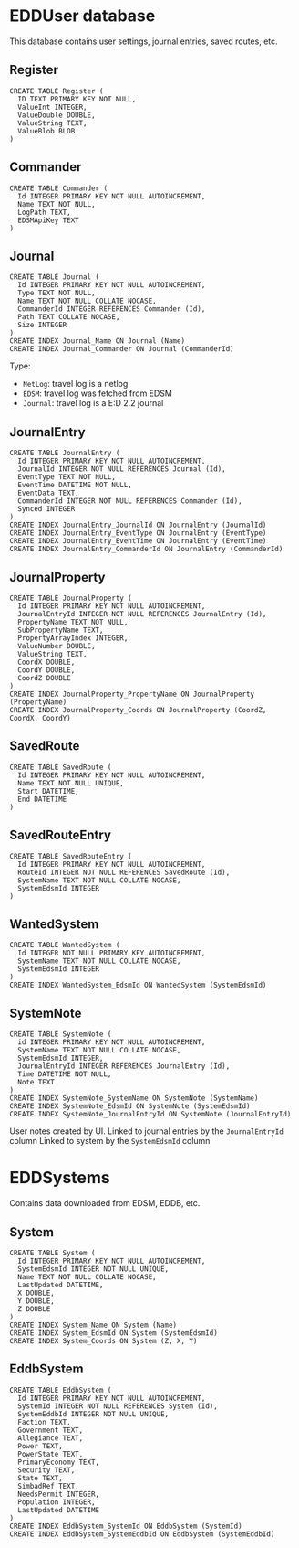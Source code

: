 # EDDUser database

This database contains user settings, journal entries, saved routes, etc.

## Register
```
CREATE TABLE Register (
  ID TEXT PRIMARY KEY NOT NULL, 
  ValueInt INTEGER, 
  ValueDouble DOUBLE, 
  ValueString TEXT, 
  ValueBlob BLOB
)
```

## Commander
```
CREATE TABLE Commander (
  Id INTEGER PRIMARY KEY NOT NULL AUTOINCREMENT,
  Name TEXT NOT NULL,
  LogPath TEXT,
  EDSMApiKey TEXT
)
```

## Journal
```
CREATE TABLE Journal (
  Id INTEGER PRIMARY KEY NOT NULL AUTOINCREMENT,
  Type TEXT NOT NULL,
  Name TEXT NOT NULL COLLATE NOCASE,
  CommanderId INTEGER REFERENCES Commander (Id),
  Path TEXT COLLATE NOCASE,
  Size INTEGER
)
CREATE INDEX Journal_Name ON Journal (Name)
CREATE INDEX Journal_Commander ON Journal (CommanderId)
```

Type:
* `NetLog`: travel log is a netlog
* `EDSM`: travel log was fetched from EDSM
* `Journal`: travel log is a E:D 2.2 journal

## JournalEntry
```
CREATE TABLE JournalEntry (
  Id INTEGER PRIMARY KEY NOT NULL AUTOINCREMENT,
  JournalId INTEGER NOT NULL REFERENCES Journal (Id),
  EventType TEXT NOT NULL,
  EventTime DATETIME NOT NULL,
  EventData TEXT,
  CommanderId INTEGER NOT NULL REFERENCES Commander (Id),
  Synced INTEGER
)
CREATE INDEX JournalEntry_JournalId ON JournalEntry (JournalId)
CREATE INDEX JournalEntry_EventType ON JournalEntry (EventType)
CREATE INDEX JournalEntry_EventTime ON JournalEntry (EventTime)
CREATE INDEX JournalEntry_CommanderId ON JournalEntry (CommanderId)
```

## JournalProperty
```
CREATE TABLE JournalProperty (
  Id INTEGER PRIMARY KEY NOT NULL AUTOINCREMENT,
  JournalEntryId INTEGER NOT NULL REFERENCES JournalEntry (Id),
  PropertyName TEXT NOT NULL,
  SubPropertyName TEXT,
  PropertyArrayIndex INTEGER,
  ValueNumber DOUBLE,
  ValueString TEXT,
  CoordX DOUBLE,
  CoordY DOUBLE,
  CoordZ DOUBLE
)
CREATE INDEX JournalProperty_PropertyName ON JournalProperty (PropertyName)
CREATE INDEX JournalProperty_Coords ON JournalProperty (CoordZ, CoordX, CoordY)
```

## SavedRoute
```
CREATE TABLE SavedRoute (
  Id INTEGER PRIMARY KEY NOT NULL AUTOINCREMENT,
  Name TEXT NOT NULL UNIQUE,
  Start DATETIME,
  End DATETIME
)
```

## SavedRouteEntry
```
CREATE TABLE SavedRouteEntry (
  Id INTEGER PRIMARY KEY NOT NULL AUTOINCREMENT,
  RouteId INTEGER NOT NULL REFERENCES SavedRoute (Id),
  SystemName TEXT NOT NULL COLLATE NOCASE,
  SystemEdsmId INTEGER
)
```

## WantedSystem
```
CREATE TABLE WantedSystem (
  Id INTEGER NOT NULL PRIMARY KEY AUTOINCREMENT,
  SystemName TEXT NOT NULL COLLATE NOCASE,
  SystemEdsmId INTEGER
)
CREATE INDEX WantedSystem_EdsmId ON WantedSystem (SystemEdsmId)
```

## SystemNote
```
CREATE TABLE SystemNote (
  id INTEGER PRIMARY KEY NOT NULL AUTOINCREMENT, 
  SystemName TEXT NOT NULL COLLATE NOCASE,
  SystemEdsmId INTEGER,
  JournalEntryId INTEGER REFERENCES JournalEntry (Id),
  Time DATETIME NOT NULL, 
  Note TEXT
)
CREATE INDEX SystemNote_SystemName ON SystemNote (SystemName)
CREATE INDEX SystemNote_EdsmId ON SystemNote (SystemEdsmId)
CREATE INDEX SystemNote_JournalEntryId ON SystemNote (JournalEntryId)
```

User notes created by UI.
Linked to journal entries by the `JournalEntryId` column
Linked to system by the `SystemEdsmId` column

# EDDSystems

Contains data downloaded from EDSM, EDDB, etc.

## System
```
CREATE TABLE System (
  Id INTEGER PRIMARY KEY NOT NULL AUTOINCREMENT,
  SystemEdsmId INTEGER NOT NULL UNIQUE,
  Name TEXT NOT NULL COLLATE NOCASE,
  LastUpdated DATETIME,
  X DOUBLE,
  Y DOUBLE,
  Z DOUBLE
)
CREATE INDEX System_Name ON System (Name)
CREATE INDEX System_EdsmId ON System (SystemEdsmId)
CREATE INDEX System_Coords ON System (Z, X, Y)
```

## EddbSystem
```
CREATE TABLE EddbSystem (
  Id INTEGER PRIMARY KEY NOT NULL AUTOINCREMENT,
  SystemId INTEGER NOT NULL REFERENCES System (Id),
  SystemEddbId INTEGER NOT NULL UNIQUE,
  Faction TEXT,
  Government TEXT,
  Allegiance TEXT,
  Power TEXT,
  PowerState TEXT,
  PrimaryEconomy TEXT,
  Security TEXT,
  State TEXT,
  SimbadRef TEXT,
  NeedsPermit INTEGER,
  Population INTEGER,
  LastUpdated DATETIME
)
CREATE INDEX EddbSystem_SystemId ON EddbSystem (SystemId)
CREATE INDEX EddbSystem_SystemEddbId ON EddbSystem (SystemEddbId)
```